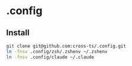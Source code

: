 # .config

## Install

```bash
git clone git@github.com:cross-ts/.config.git
ln -fnsv .config/zsh/.zshenv ~/.zshenv
ln -fnsv .config/claude ~/.claude
```
